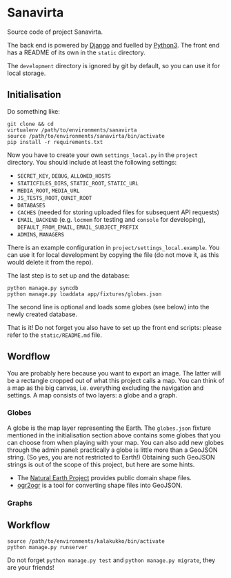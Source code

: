 # Sanavirta

Source code of project Sanavirta.

The back end is powered by [Django](https://www.djangoproject.com) and fuelled
by [Python3](https://www.python.org/). The front end has a README of its own in
the `static` directory.

The `development` directory is ignored by git by default, so you can use it for
local storage.


## Initialisation

Do something like:

```
git clone && cd
virtualenv /path/to/environments/sanavirta
source /path/to/environments/sanavirta/bin/activate
pip install -r requirements.txt
```

Now you have to create your own `settings_local.py` in the `project` directory.
You should include at least the following settings:

* `SECRET_KEY`, `DEBUG`, `ALLOWED_HOSTS`
* `STATICFILES_DIRS`, `STATIC_ROOT`, `STATIC_URL`
* `MEDIA_ROOT`, `MEDIA_URL`
* `JS_TESTS_ROOT`, `QUNIT_ROOT`
* `DATABASES`
* `CACHES` (needed for storing uploaded files for subsequent API requests)
* `EMAIL_BACKEND` (e.g. `locmem` for testing and `console` for developing),
  `DEFAULT_FROM_EMAIL`, `EMAIL_SUBJECT_PREFIX`
* `ADMINS`, `MANAGERS`

There is an example configuration in `project/settings_local.example`. You can
use it for local development by copying the file (do not move it, as this would
delete it from the repo).

The last step is to set up and the database:
```
python manage.py syncdb
python manage.py loaddata app/fixtures/globes.json
```
The second line is optional and loads some globes (see below) into the newly
created database.

That is it! Do not forget you also have to set up the front end scripts: please
refer to the `static/README.md` file.


## Wordflow

You are probably here because you want to export an image. The latter will be a
rectangle cropped out of what this project calls a map. You can think of a map
as the big canvas, i.e. everything excluding the navigation and settings. A map
consists of two layers: a globe and a graph.


### Globes

A globe is the map layer representing the Earth. The `globes.json` fixture
mentioned in the initialisation section above contains some globes that you can
choose from when playing with your map. You can also add new globes through the
admin panel: practically a globe is little more than a GeoJSON string. (So yes,
you are not restricted to Earth!) Obtaining such GeoJSON strings is out of the
scope of this project, but here are some hints.

* The [Natural Earth Project](http://www.naturalearthdata.com/) provides public
  domain shape files.
* [ogr2ogr](http://www.gdal.org/ogr2ogr.html) is a tool for converting shape
  files into GeoJSON.


### Graphs




## Workflow

```
source /path/to/environments/kalakukko/bin/activate
python manage.py runserver
```
Do not forget `python manage.py test` and `python manage.py migrate`, they are
your friends!


